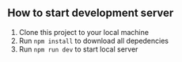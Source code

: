 ## How to start development server
1. Clone this project to your local machine
2. Run `npm install` to download all depedencies
3. Run `npm run dev` to start local server